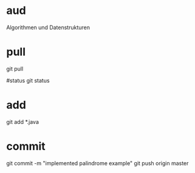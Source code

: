 # aud
Algorithmen und Datenstrukturen

# pull
git pull

#status
git status 

# add
git add *.java

# commit
git commit -m "implemented palindrome example"
git push origin master
